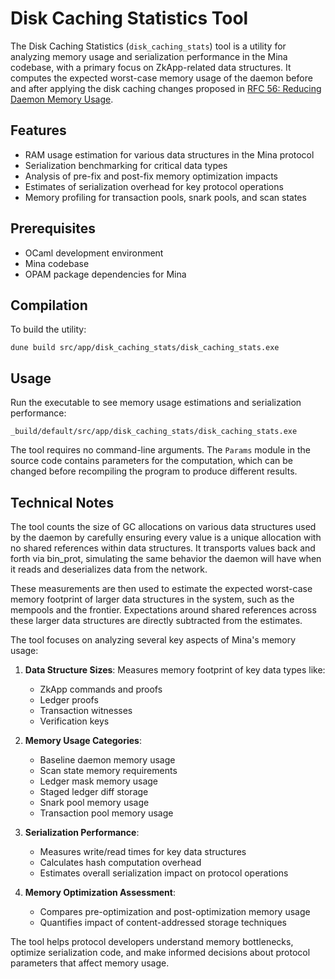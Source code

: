 # Disk Caching Statistics Tool

The Disk Caching Statistics (`disk_caching_stats`) tool is a utility for analyzing
memory usage and serialization performance in the Mina codebase, with a primary
focus on ZkApp-related data structures. It computes the expected worst-case memory
usage of the daemon before and after applying the disk caching changes proposed in
[RFC 56: Reducing Daemon Memory Usage](../../rfcs/0056-reducing-daemon-memory-usage.md).

## Features

- RAM usage estimation for various data structures in the Mina protocol
- Serialization benchmarking for critical data types
- Analysis of pre-fix and post-fix memory optimization impacts
- Estimates of serialization overhead for key protocol operations
- Memory profiling for transaction pools, snark pools, and scan states

## Prerequisites

- OCaml development environment
- Mina codebase
- OPAM package dependencies for Mina

## Compilation

To build the utility:

```
dune build src/app/disk_caching_stats/disk_caching_stats.exe
```

## Usage

Run the executable to see memory usage estimations and serialization performance:

```
_build/default/src/app/disk_caching_stats/disk_caching_stats.exe
```

The tool requires no command-line arguments. The `Params` module in the source code
contains parameters for the computation, which can be changed before recompiling
the program to produce different results.

## Technical Notes

The tool counts the size of GC allocations on various data structures used by the daemon
by carefully ensuring every value is a unique allocation with no shared references
within data structures. It transports values back and forth via bin_prot, simulating 
the same behavior the daemon will have when it reads and deserializes data from the 
network.

These measurements are then used to estimate the expected worst-case memory footprint
of larger data structures in the system, such as the mempools and the frontier.
Expectations around shared references across these larger data structures are
directly subtracted from the estimates.

The tool focuses on analyzing several key aspects of Mina's memory usage:

1. **Data Structure Sizes**: Measures memory footprint of key data types like:
   - ZkApp commands and proofs
   - Ledger proofs
   - Transaction witnesses
   - Verification keys

2. **Memory Usage Categories**:
   - Baseline daemon memory usage
   - Scan state memory requirements
   - Ledger mask memory usage
   - Staged ledger diff storage
   - Snark pool memory usage
   - Transaction pool memory usage

3. **Serialization Performance**:
   - Measures write/read times for key data structures
   - Calculates hash computation overhead
   - Estimates overall serialization impact on protocol operations

4. **Memory Optimization Assessment**:
   - Compares pre-optimization and post-optimization memory usage
   - Quantifies impact of content-addressed storage techniques

The tool helps protocol developers understand memory bottlenecks, optimize
serialization code, and make informed decisions about protocol parameters that
affect memory usage.
